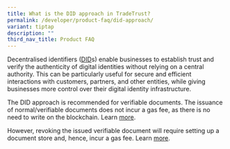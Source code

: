 ```yaml
---
title: What is the DID approach in TradeTrust?
permalink: /developer/product-faq/did-approach/
variant: tiptap
description: ""
third_nav_title: Product FAQ
---
```

<p>Decentralised identifiers (<a href="https://docs.tradetrust.io/docs/topics/introduction/issuer-method-dns-did" rel="noopener noreferrer nofollow" target="_blank">DID</a>s)
enable businesses to establish trust and verify the authenticity of digital
identities without relying on a central authority. This can be particularly
useful for secure and efficient interactions with customers, partners,
and other entities, while giving businesses more control over their digital
identity infrastructure.</p>
<p>The DID approach is recommended for verifiable documents. The issuance
of normal/verifiable documents does not incur a gas fee, as there is no
need to write on the blockchain. Learn <a href="https://docs.tradetrust.io/docs/topics/introduction/issuer-method-dns-did" rel="noopener noreferrer nofollow" target="_blank">more</a>.</p>
<p>However, revoking the issued verifiable document will require setting
up a document store and, hence, incur a gas fee. Learn <a href="https://docs.tradetrust.io/docs/tutorial/verifiable-documents/advanced/document-store/overview" rel="noopener noreferrer nofollow" target="_blank">more</a>.</p>
<p></p>